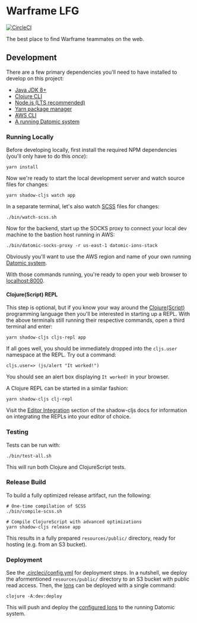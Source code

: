 # Warframe LFG
[![CircleCI](https://circleci.com/gh/cjsauer/warframe-lfg.svg?style=svg)](https://circleci.com/gh/cjsauer/warframe-lfg)

The best place to find Warframe teammates on the web.

## Development

There are a few primary dependencies you'll need to have installed to develop on
this project:

- [Java JDK 8+][1]
- [Clojure CLI][8]
- [Node.js (LTS recommended)][2]
- [Yarn package manager][3]
- [AWS CLI][10]
- [A running Datomic system][9]

### Running Locally

Before developing locally, first install the required NPM dependencies
(you'll only have to do this _once_):

```
yarn install
```

Now we're ready to start the local development server and watch source files
for changes:

```
yarn shadow-cljs watch app
```

In a separate terminal, let's also watch [SCSS][5] files for changes:

```
./bin/watch-scss.sh
```

Now for the backend, start up the SOCKS proxy to connect your local dev machine
to the bastion host running in AWS:

```
./bin/datomic-socks-proxy -r us-east-1 datomic-ions-stack
```

Obviously you'll want to use the AWS region and name of your own running
[Datomic system][9].

With those commands running, you're ready to open your web browser to
[localhost:8000][4].

#### Clojure(Script) REPL

This step is optional, but if you know your way around the [Clojure(Script)][6]
programming language then you'll be interested in starting up a REPL. With the
above terminals still running their respective commands, open a third terminal
and enter:

```
yarn shadow-cljs cljs-repl app
```

If all goes well, you should be immediately dropped into the `cljs.user`
namespace at the REPL. Try out a command:

```
cljs.user=> (js/alert "It worked!")
```

You should see an alert box displaying `It worked!` in your browser.

A Clojure REPL can be started in a similar fashion:

```
yarn shadow-cljs clj-repl
```

Visit the [Editor Integration][11] section of the shadow-cljs docs for
information on integrating the REPLs into your editor of choice.

### Testing

Tests can be run with:

```
./bin/test-all.sh
```

This will run both Clojure and ClojureScript tests.

### Release Build

To build a fully optimized release artifact, run the following:

```
# One-time compilation of SCSS
./bin/compile-scss.sh

# Compile ClojureScript with advanced optimizations
yarn shadow-cljs release app
```

This results in a fully prepared `resources/public/` directory, ready for
hosting (e.g. from an S3 bucket).

### Deployment

See the [.circleci/config.yml][12] for deployment steps. In a nutshell,
we deploy the aformentioned `resources/public/` directory to an S3 bucket
with public read access. Then, the [Ions][14] can be deployed with a single
command:

```
clojure -A:dev:deploy
```

This will push and deploy the [configured Ions][13] to the running Datomic
system.

[1]: https://www.oracle.com/technetwork/java/javase/downloads/index.html
[2]: https://nodejs.org/en/
[3]: https://yarnpkg.com/en/
[4]: http://localhost:8000
[5]: https://sass-lang.com/
[6]: https://clojure.org/
[7]: https://aws.amazon.com/s3/
[8]: https://clojure.org/guides/getting_started
[9]: https://docs.datomic.com/cloud/setting-up.html
[10]: http://docs.aws.amazon.com/general/latest/gr/managing-aws-access-keys.html
[11]: https://shadow-cljs.github.io/docs/UsersGuide.html#_editor_integration
[12]: ./.circleci/config.yml
[13]: ./resources/datomic/ion-config.edn
[14]: https://docs.datomic.com/cloud/ions/ions.html

